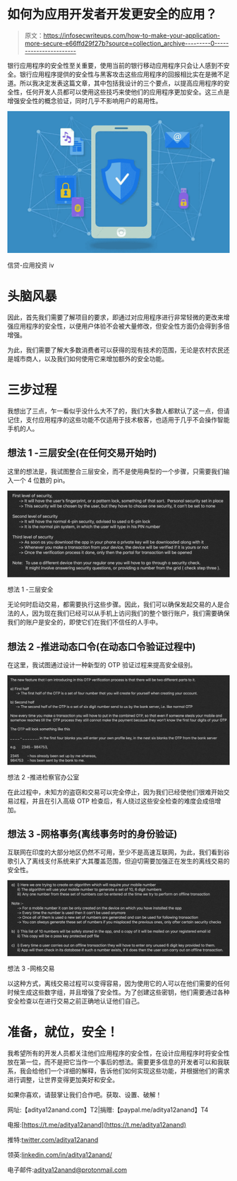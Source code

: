 # 如何为应用开发者开发更安全的应用？

> 原文：<https://infosecwriteups.com/how-to-make-your-application-more-secure-e66ffd29f27b?source=collection_archive---------0----------------------->

银行应用程序的安全性至关重要，使用当前的银行移动应用程序只会让人感到不安全。银行应用程序提供的安全性与黑客攻击这些应用程序的回报相比实在是微不足道。所以我决定发表这篇文章，其中包括我设计的三个要点，以提高应用程序的安全性，任何开发人员都可以使用这些技巧来使他们的应用程序更加安全。这三点是增强安全性的概念验证，同时几乎不影响用户的易用性。

![](img/b984fdd6a088f221ba452f6e12c43082.png)

信贷-应用投资 iv

# 头脑风暴

因此，首先我们需要了解项目的要求，即通过对应用程序进行非常轻微的更改来增强应用程序的安全性，以便用户体验不会被大量修改，但安全性方面仍会得到多倍增强。

为此，我们需要了解大多数消费者可以获得的现有技术的范围，无论是农村农民还是城市商人，以及我们如何使用它来增加额外的安全功能。

# 三步过程

我想出了三点，乍一看似乎没什么大不了的，我们大多数人都默认了这一点，但请记住，支付应用程序的这些功能不仅适用于技术极客，也适用于几乎不会操作智能手机的人。

## 想法 1 -三层安全(在任何交易开始时)

这里的想法是，我试图整合三层安全，而不是使用典型的一个步骤，只需要我们输入一个 4 位数的 pin。

![](img/28ed5b599abcfba8241b5abe5fc1e74f.png)

想法 1 -三层安全

无论何时启动交易，都需要执行这些步骤。因此，我们可以确保发起交易的人是合法的人，因为现在我们已经可以从手机上访问我们的整个银行账户，我们需要确保我们的账户是安全的，即使它们在我们不信任的人手中。

## 想法 2 -推进动态口令(在动态口令验证过程中)

在这里，我试图通过设计一种新型的 OTP 验证过程来提高安全级别。

![](img/ff0e2ee3de6153370d694b18d4aaa1d3.png)

想法 2 -推进检察官办公室

在此过程中，未知方的盗窃和交易可以完全停止，因为我们已经使他们很难开始交易过程，并且在引入高级 OTP 检查后，有人绕过这些安全检查的难度会成倍增加。

## 想法 3 -网格事务(离线事务时的身份验证)

互联网在印度的大部分地区仍然不可用，至少不是高速互联网，为此，我们看到谷歌引入了离线支付系统来扩大其覆盖范围，但迫切需要加强正在发生的离线交易的安全性。

![](img/9ba9530e9d509f78760637d6794df597.png)

想法 3 -网格交易

以这种方式，离线交易过程可以变得容易，因为使用它的人可以在他们需要的任何时候生成这些数字组，并且增强了安全性。为了创建这些密钥，他们需要通过各种安全检查以在进行交易之前正确地认证他们自己。

# 准备，就位，安全！

我希望所有的开发人员都关注他们应用程序的安全性，在设计应用程序时将安全性放在第一位，而不是把它当作一个事后的想法。需要更多信息的开发者可以和我联系，我会给他们一个详细的解释，告诉他们如何实现这些功能，并根据他们的需求进行调整，让世界变得更加美好和安全。

如果你喜欢，请鼓掌让我们合作吧。获取、设置、破解！

网址:【aditya12anand.com】T2|捐赠:【paypal.me/aditya12anand】T4

电报:[https://t.me/aditya12anand](https://t.me/aditya12anand)

推特:[twitter.com/aditya12anand](https://twitter.com/aditya12anand?source=post_page---------------------------)

领英:[linkedin.com/in/aditya12anand/](https://www.linkedin.com/in/aditya12anand/?source=post_page---------------------------)

电子邮件:aditya12anand@protonmail.com